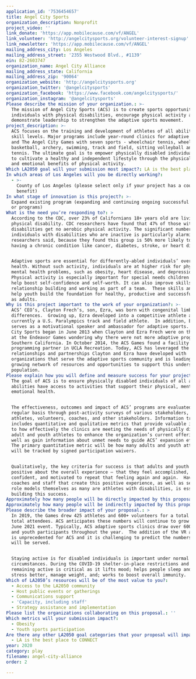 ```yaml
---
application_id: '7536454657'
title: Angel City Sports
organization_description: Nonprofit
project_video: ''
link_donate: 'https://app.mobilecause.com/vf/ANGEL'
link_volunteer: 'http://angelcitysports.org/volunteer-interest-signup'
link_newsletter: 'https://app.mobilecause.com/vf/ANGEL'
mailing_address_city: Los Angeles
mailing_address_street: '2355 Westwood Blvd., #1139'
ein: 82-2603747
organization_name: Angel City Alliance
mailing_address_state: California
mailing_address_zip: '90064'
organization_website: 'http://angelcitysports.org'
organization_twitter: '@angelcitysports'
organization_facebook: 'https://www.facebook.com/angelcitysports/'
organization_instagram: '@angelcitysports'
Please describe the mission of your organization.: >-
  The mission of Angel City Sports (ACS) is to create sports opportunities for
  individuals with physical disabilities, encourage physical activity and
  demonstrate leadership to strengthen the adaptive sports movement. 
project_description: >-
  ACS focuses on the training and development of athletes of all abilities and
  skill levels. Major programs include year-round clinics for adaptive athletes
  and The Angel City Games with seven sports - wheelchair tennis, wheelchair
  basketball, archery, swimming, track and field, sitting volleyball and table
  tennis. The ultimate goal is to empower physically disabled individuals living
  to cultivate a healthy and independent lifestyle through the physical, mental,
  and emotional benefits of physical activity. 
Which LA2050 goal will your submission most impact?: LA is the best place to PLAY
In which areas of Los Angeles will you be directly working?:
  - >-
    County of Los Angeles (please select only if your project has a countywide
    benefit)
In what stage of innovation is this project?: >-
  Expand existing program (expanding and continuing ongoing successful projects
  or programs)
What is the need you’re responding to?: >
  According to the CDC, over 23% of Californians 18+ years old are living with a
  physical disability. CDC researchers have found that 47% of those with
  disabilities get no aerobic physical activity. The significant number of
  individuals with disabilities who are inactive is particularly alarming,
  researchers said, because they found this group is 50% more likely to report
  having a chronic condition like cancer, diabetes, stroke, or heart disease.


  Adaptive sports are essential for differently-abled individuals’ overall
  health. Without such activity, individuals are at higher risk for physical and
  mental health problems, such as obesity, heart disease, and depression.
  Physical activity is especially important for special needs children as it can
  help boost self-confidence and self-worth. It can also improve skills in
  relationship building and working as part of a team.  These skills and tools
  help youth build the foundation for healthy, productive and successful lives
  as adults.
Why is this project important to the work of your organization?: >-
  ACS’ CEO’s, Clayton Frech’s, son, Ezra, was born with congenital limb
  differences.  Growing up, Ezra developed into a competitive athlete and is
  currently a U.S. Paralympics track and field athlete.  In addition, Ezra
  serves as a motivational speaker and ambassador for adaptive sports. Angel
  City Sports began in June 2013 when Clayton and Ezra Frech were on the track
  at the Endeavor Games wondering why there were not more adaptive programs in
  Southern California. In October 2014, the ACS Games found a facility and
  programming partner in UCLA Recreation. Today, ACS has leveraged the
  relationships and partnerships Clayton and Ezra have developed with
  organizations that serve the adaptive sports community and is leading a
  growing network of resources and opportunities to support this underserved
  population.
Please explain how you will define and measure success for your project.: >
  The goal of ACS is to ensure physically disabled individuals of all ages and
  abilities have access to activities that support their physical, mental, and
  emotional health.


  The effectiveness, outcomes and impact of ACS’ programs are evaluated on a
  regular basis through post-activity surveys of various stakeholders, including
  athletes, volunteers, coaches, and other stakeholders. Information tracked
  includes quantitative and qualitative metrics that provide valuable insight as
  to how effectively the clinics are meeting the needs of physically disabled
  adult and youth athletes to enhance the organization’s current offerings as
  well as gain information about unmet needs to guide ACS’ expansion efforts.
  The primary quantitative metric will be how many adults and youth attended and
  will be tracked by signed participation waivers.


  Qualitatively, the key criteria for success is that adults and youth feel
  positive about the overall experience – that they feel accomplished,
  confident, and motivated to repeat that feeling again and again.  Having
  coaches and staff that create this positive experience, as well as serve as
  role models themselves as many are athletes with disabilities, is essential to
  building this success.
Approximately how many people will be directly impacted by this proposal?: '3000'
Approximately how many people will be indirectly impacted by this proposal?: '18000'
Please describe the broader impact of your proposal.: >
  In 2019, the Games drew 425 athletes and 600+ volunteers for a total of 4,200+
  total attendees. ACS anticipates these numbers will continue to grow for the
  June 2021 event. Typically, ACS adaptive sports clinics draw over 600 adult
  and youth participants throughout the year.  The addition of the VR activities
  is unprecedented for ACS and it is challenging to predict the numbers that
  will be served.


  Staying active is for disabled individuals is important under normal
  circumstances. During the COVID-19 shelter-in-place restrictions and mandates,
  remaining active is critical as it lifts mood; helps people sleep and manage
  stress better, manage weight, and; works to boost overall immunity.
Which of LA2050’s resources will be of the most value to you?:
  - Access to the LA2050 community
  - Host public events or gatherings
  - Communications support
  - 'Capacity, including staff'
  - Strategy assistance and implementation
Please list the organizations collaborating on this proposal.: ''
Which metrics will your submission impact?:
  - Obesity
  - Youth sports participation
Are there any other LA2050 goal categories that your proposal will impact?:
  - LA is the best place to CONNECT
year: 2020
category: play
filename: angel-city-alliance
order: 2

---
```

